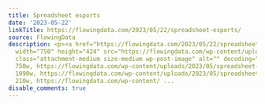 ```yaml
---
title: Spreadsheet esports
date: '2023-05-22'
linkTitle: https://flowingdata.com/2023/05/22/spreadsheet-esports/
source: FlowingData
description: <p><a href="https://flowingdata.com/2023/05/22/spreadsheet-esports/"><img
  width="750" height="424" src="https://flowingdata.com/wp-content/uploads/2023/05/spreadsheet-excel-esports-750x424.png"
  class="attachment-medium size-medium wp-post-image" alt="" decoding="async" srcset="https://flowingdata.com/wp-content/uploads/2023/05/spreadsheet-excel-esports-750x424.png
  750w, https://flowingdata.com/wp-content/uploads/2023/05/spreadsheet-excel-esports-1090x617.png
  1090w, https://flowingdata.com/wp-content/uploads/2023/05/spreadsheet-excel-esports-210x119.png
  210w, https://flowingdata.com/wp-content/ ...
disable_comments: true
---
```

<p><a href="https://flowingdata.com/2023/05/22/spreadsheet-esports/"><img width="750" height="424" src="https://flowingdata.com/wp-content/uploads/2023/05/spreadsheet-excel-esports-750x424.png" class="attachment-medium size-medium wp-post-image" alt="" decoding="async" srcset="https://flowingdata.com/wp-content/uploads/2023/05/spreadsheet-excel-esports-750x424.png 750w, https://flowingdata.com/wp-content/uploads/2023/05/spreadsheet-excel-esports-1090x617.png 1090w, https://flowingdata.com/wp-content/uploads/2023/05/spreadsheet-excel-esports-210x119.png 210w, https://flowingdata.com/wp-content/ ...